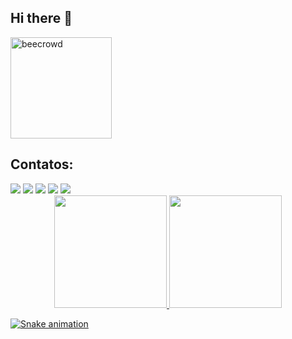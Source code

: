 ## Hi there 👋

<img src="https://tenor.com/pt-BR/view/dog-hacker-pupper-hacker-pupper-corgi-gif-17954808" alt="beecrowd" title="beecrowd" width="162">

## Contatos:

<div>
  <a href="https://www.youtube.com/seu-canal-youtube-aqui" target="_blank"><img loading="lazy" src="https://img.shields.io/badge/YouTube-FF0000?style=for-the-badge&logo=youtube&logoColor=white" target="_blank"></a>
  <a href="https://instagram.com/seu-usuário-instagram-aqui" target="_blank"><img loading="lazy" src="https://img.shields.io/badge/-Instagram-%23E4405F?style=for-the-badge&logo=instagram&logoColor=white" target="_blank"></a>
  <a href="https://www.twitch.tv/seu-usuário-aqui" target="_blank"><img loading="lazy" src="https://img.shields.io/badge/Twitch-9146FF?style=for-the-badge&logo=twitch&logoColor=white" target="_blank"></a>
  <a href = "mailto:contato@seu-usuário-aqui"><img loading="lazy" src="https://img.shields.io/badge/Gmail-D14836?style=for-the-badge&logo=gmail&logoColor=white" target="_blank"></a>
  <a href="https://www.linkedin.com/in/seu-usuário-linkedln-aqui" target="_blank"><img loading="lazy" src="https://img.shields.io/badge/-LinkedIn-%230077B5?style=for-the-badge&logo=linkedin&logoColor=white" target="_blank"></a>   
</div>

<div align="center">
  
  <a href="https://github.com/seu-Brunobigo">
  <img loading="lazy" height="180em" src="https://github-readme-stats.vercel.app/api/top-langs/?username=Brunobigo&locale=pt-br&layout=compact&langs_count=7&theme=dark"/>
  <img loading="lazy" height="180em" src="https://github-readme-stats.vercel.app/api?username=Brunobigo&locale=pt-br&show_icons=true&theme=dark&include_all_commits=true&count_private=true"/>
  
</div>

![Snake animation](https://github.com/seu-usuário-aqui/seu-usuário-aqui/blob/output/github-contribution-grid-snake.svg)

<!--
**Brunobigo/Brunobigo** is a ✨ _special_ ✨ repository because its `README.md` (this file) appears on your GitHub profile.

Here are some ideas to get you started:

- 🔭 I’m currently working on ...
- 🌱 I’m currently learning ...
- 👯 I’m looking to collaborate on ...
- 🤔 I’m looking for help with ...
- 💬 Ask me about ...
- 📫 How to reach me: ...
- 😄 Pronouns: ...
- ⚡ Fun fact: ...
-->
